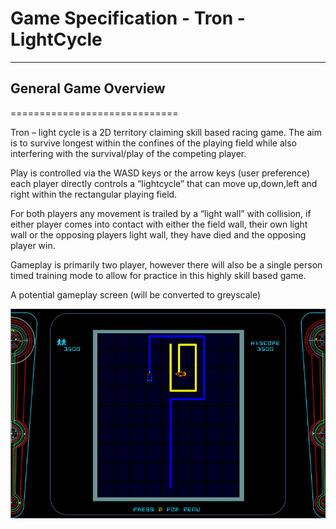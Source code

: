 # Game Specification - __Tron - LightCycle__
-----------------------------

## General Game Overview
=============================

Tron – light cycle is a 2D territory claiming skill based racing game. 
The aim is to survive longest within the confines of the playing field 
while also interfering with the survival/play of the competing player.
 
Play is controlled via the WASD keys or the arrow keys (user preference) 
each player directly controls a “lightcycle” that can move up,down,left and right
 within the rectangular playing field. 

For both players any movement 
is trailed by a “light wall” with collision, if either player comes into 
contact with either the field wall, their own light wall or the opposing
 players light wall, they have died and the opposing player win.

Gameplay is primarily two player, however there will also be a single person 
timed training mode to allow for practice in this highly skill based game.


A potential gameplay screen (will be converted to greyscale)

![Start Screen](https://github.com/Athandreyal/CS_Game_ASG/blob/master/art/gameplay.png)
